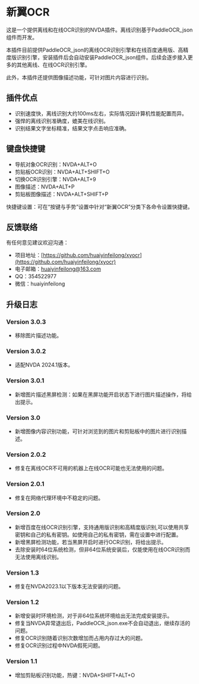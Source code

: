 # 新翼OCR

这是一个提供离线和在线OCR识别的NVDA插件。离线识别基于PaddleOCR_json组件而开发。

本插件目前提供PaddleOCR_json的离线OCR识别引擎和在线百度通用版、高精度版识别引擎，安装插件后会自动安装PaddleOCR_json组件。后续会逐步接入更多的其他离线、在线OCR识别引擎。

此外，本插件还提供图像描述功能，可针对图片内容进行识别。

## 插件优点

* 识别速度快，离线识别大约100ms左右，实际情况因计算机性能配置而异。
* 强悍的离线识别准确度，媲美在线识别。
* 识别结果文字坐标精准，结果文字点击响应准确。

## 键盘快捷键

* 导航对象OCR识别：NVDA+ALT+O
* 剪贴板OCR识别：NVDA+ALT+SHIFT+O
* 切换OCR识别引擎：NVDA+ALT+9
* 图像描述：NVDA+ALT+P
* 剪贴板图像描述：NVDA+ALT+SHIFT+P

快捷键设置：可在“按键与手势”设置中针对“新翼OCR”分类下各命令设置快捷键。

## 反馈联络

有任何意见建议欢迎沟通：

* 项目地址：[https://github.com/huaiyinfeilong/xyocr](https://github.com/huaiyinfeilong/xyocr)
* 电子邮箱：huaiyinfeilong@163.com
* QQ：354522977
* 微信：huaiyinfeilong

## 升级日志

### Version 3.0.3

* 移除图片描述功能。

### Version 3.0.2

* 适配NVDA 2024.1版本。

### Version 3.0.1

* 新增图片描述黑屏检测：如果在黑屏功能开启状态下进行图片描述操作，将给出提示。

### Version 3.0

* 新增图像内容识别功能，可针对浏览到的图片和剪贴板中的图片进行识别描述。

### Version 2.0.2

* 修复在离线OCR不可用的机器上在线OCR可能也无法使用的问题。

### Version 2.0.1

* 修复在网络代理环境中不稳定的问题。

### Version 2.0

* 新增百度在线OCR识别引擎，支持通用版识别和高精度版识别,可以使用共享密钥和自己的私有密钥。如使用自己的私有密钥，需在设置中进行配置。
* 新增黑屏检测功能，若当黑屏开启时进行OCR识别，将给出提示。
* 去除安装时64位系统检测，但非64位系统安装后，仅能使用在线OCR识别而无法使用离线识别。

### Version 1.3

* 修复在NVDA2023.1以下版本无法安装的问题。

### Version 1.2

* 新增安装时环境检测，对于非64位系统环境给出无法完成安装提示。
* 修复当NVDA异常退出后，PaddleOCR_json.exe不会自动退出，继续存活的问题。
* 修复OCR识别随着识别次数增加而占用内存过大的问题。
* 修复OCR识别过程中NVDA假死问题。

### Version 1.1

* 增加剪贴板识别功能，热键：NVDA+SHIFT+ALT+O
